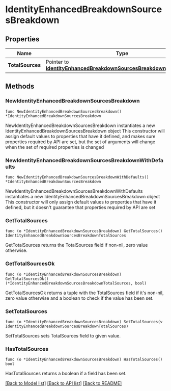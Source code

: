 # IdentityEnhancedBreakdownSourcesBreakdown

## Properties

Name | Type | Description | Notes
------------ | ------------- | ------------- | -------------
**TotalSources** | Pointer to [**IdentityEnhancedBreakdownSourcesBreakdownTotalSources**](IdentityEnhancedBreakdownSourcesBreakdownTotalSources.md) |  | [optional] 

## Methods

### NewIdentityEnhancedBreakdownSourcesBreakdown

`func NewIdentityEnhancedBreakdownSourcesBreakdown() *IdentityEnhancedBreakdownSourcesBreakdown`

NewIdentityEnhancedBreakdownSourcesBreakdown instantiates a new IdentityEnhancedBreakdownSourcesBreakdown object
This constructor will assign default values to properties that have it defined,
and makes sure properties required by API are set, but the set of arguments
will change when the set of required properties is changed

### NewIdentityEnhancedBreakdownSourcesBreakdownWithDefaults

`func NewIdentityEnhancedBreakdownSourcesBreakdownWithDefaults() *IdentityEnhancedBreakdownSourcesBreakdown`

NewIdentityEnhancedBreakdownSourcesBreakdownWithDefaults instantiates a new IdentityEnhancedBreakdownSourcesBreakdown object
This constructor will only assign default values to properties that have it defined,
but it doesn't guarantee that properties required by API are set

### GetTotalSources

`func (o *IdentityEnhancedBreakdownSourcesBreakdown) GetTotalSources() IdentityEnhancedBreakdownSourcesBreakdownTotalSources`

GetTotalSources returns the TotalSources field if non-nil, zero value otherwise.

### GetTotalSourcesOk

`func (o *IdentityEnhancedBreakdownSourcesBreakdown) GetTotalSourcesOk() (*IdentityEnhancedBreakdownSourcesBreakdownTotalSources, bool)`

GetTotalSourcesOk returns a tuple with the TotalSources field if it's non-nil, zero value otherwise
and a boolean to check if the value has been set.

### SetTotalSources

`func (o *IdentityEnhancedBreakdownSourcesBreakdown) SetTotalSources(v IdentityEnhancedBreakdownSourcesBreakdownTotalSources)`

SetTotalSources sets TotalSources field to given value.

### HasTotalSources

`func (o *IdentityEnhancedBreakdownSourcesBreakdown) HasTotalSources() bool`

HasTotalSources returns a boolean if a field has been set.


[[Back to Model list]](../README.md#documentation-for-models) [[Back to API list]](../README.md#documentation-for-api-endpoints) [[Back to README]](../README.md)



